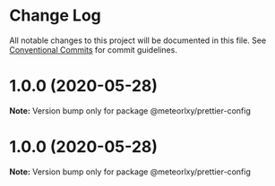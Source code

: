# Change Log

All notable changes to this project will be documented in this file.
See [Conventional Commits](https://conventionalcommits.org) for commit guidelines.

# 1.0.0 (2020-05-28)

**Note:** Version bump only for package @meteorlxy/prettier-config





# 1.0.0 (2020-05-28)

**Note:** Version bump only for package @meteorlxy/prettier-config
